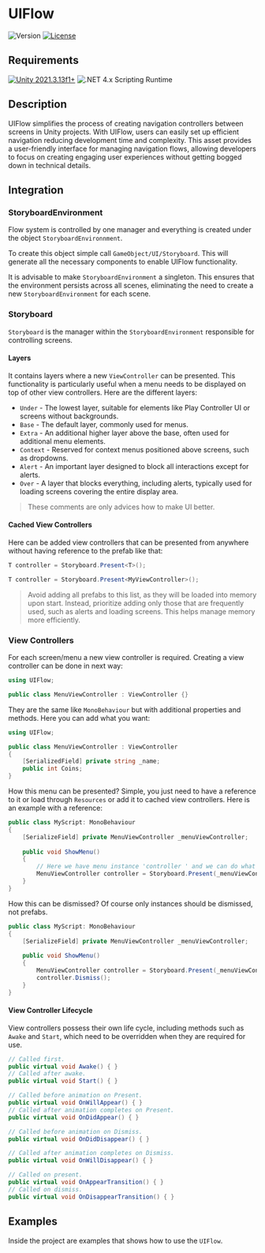 # UIFlow
![Version](https://img.shields.io/badge/Version-v1.0.0-brightgreen.svg)
[![License](https://img.shields.io/badge/License-MIT-blue.svg)](https://github.com/SERRVIEX/SimpleRecyclerCollection/blob/main/LICENSE)

## Requirements
[![Unity 2021.3.13f1+](https://img.shields.io/badge/unity-2021.3.4f.1+-black.svg?style=flat&logo=unity&cacheSeconds=2592000)](https://unity3d.com/get-unity/download/archive)
![.NET 4.x Scripting Runtime](https://img.shields.io/badge/.NET-4.x-blueviolet.svg?style=flat&cacheSeconds=2592000)

## Description
UIFlow simplifies the process of creating navigation controllers between screens in Unity projects. With UIFlow, users can easily set up efficient navigation reducing development time and complexity. This asset provides a user-friendly interface for managing navigation flows, allowing developers to focus on creating engaging user experiences without getting bogged down in technical details.

## Integration

### StoryboardEnvironment
Flow system is controlled by one manager and everything is created under the object ```StoryboardEnvironnment```.

To create this object simple call ```GameObject/UI/Storyboard```. This will generate all the necessary components to enable UIFlow functionality.

It is advisable to make ```StoryboardEnvironment``` a singleton. This ensures that the environment persists across all scenes, eliminating the need to create a new ```StoryboardEnvironment``` for each scene.

### Storyboard
```Storyboard``` is the manager within the ```StoryboardEnvironment``` responsible for controlling screens. 

#### Layers
It contains layers where a new ```ViewController``` can be presented. This functionality is particularly useful when a menu needs to be displayed on top of other view controllers. Here are the different layers:
 - ```Under``` - The lowest layer, suitable for elements like Play Controller UI or screens without backgrounds.
 - ```Base``` - The default layer, commonly used for menus.
 - ```Extra``` - An additional higher layer above the base, often used for additional menu elements.
 - ```Context``` - Reserved for context menus positioned above screens, such as dropdowns.
 - ```Alert``` - An important layer designed to block all interactions except for alerts.
 - ```Over``` - A layer that blocks everything, including alerts, typically used for loading screens covering the entire display area.

> These comments are only advices how to make UI better.

#### Cached View Controllers
Here can be added view controllers that can be presented from anywhere without having reference to the prefab like that:

```csharp
T controller = Storyboard.Present<T>();
```

```csharp
T controller = Storyboard.Present<MyViewController>();
```

> Avoid adding all prefabs to this list, as they will be loaded into memory upon start. Instead, prioritize adding only those that are frequently used, such as alerts and loading screens. This helps manage memory more efficiently.

### View Controllers
For each screen/menu a new view controller is required. Creating a view controller can be done in next way:

```csharp
using UIFlow;

public class MenuViewController : ViewController {}
```
They are the same like ```MonoBehaviour``` but with additional properties and methods. Here you can add what you want:
```csharp
using UIFlow;

public class MenuViewController : ViewController 
{
	[SerializedField] private string _name;
	public int Coins;
}
```

How this menu can be presented? Simple, you just need to have a reference to it or load through ```Resources``` or add it to cached view controllers.
Here is an example with a reference:

```csharp
public class MyScript: MonoBehaviour
{
	[SerializeField] private MenuViewController _menuViewController;
		
	public void ShowMenu()
	{
		// Here we have menu instance 'controller ' and we can do what we want.
		MenuViewController controller = Storyboard.Present(_menuViewController);
	}
}
```

How this can be dismissed? Of course only instances should be dismissed, not prefabs.
```csharp
public class MyScript: MonoBehaviour
{
	[SerializeField] private MenuViewController _menuViewController;
		
	public void ShowMenu()
	{
		MenuViewController controller = Storyboard.Present(_menuViewController);
		controller.Dismiss();
	}
}
```
#### View Controller Lifecycle

View controllers possess their own life cycle, including methods such as `Awake` and `Start`, which need to be overridden when they are required for use.

```csharp
// Called first.
public virtual void Awake() { }
// Called after awake.
public virtual void Start() { }

// Called before animation on Present.
public virtual void OnWillAppear() { }
// Called after animation completes on Present.
public virtual void OnDidAppear() { }

// Called before animation on Dismiss.
public virtual void OnDidDisappear() { }

// Called after animation completes on Dismiss.
public virtual void OnWillDisappear() { }

// Called on present.
public virtual void OnAppearTransition() { }
// Called on dismiss.
public virtual void OnDisappearTransition() { }
```

## Examples
Inside the project are examples that shows how to use the ```UIFlow```.